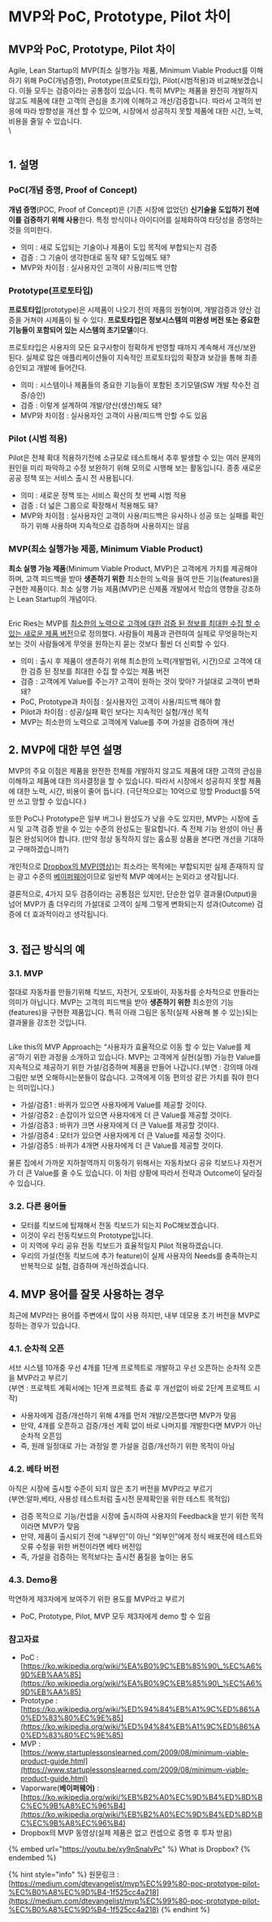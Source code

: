 # MVP와 PoC, Prototype, Pilot 차이

## MVP와 PoC, Prototype, Pilot 차이 <a href="#1f42" id="1f42"></a>

Agile, Lean Startup의 MVP(최소 실행가능 제품, Minimum Viable Product를 이해하기 위해 PoC(개념증명), Prototype(프로토타입), Pilot(시범적용)과 비교해보겠습니다. 이들 모두는 검증이라는 공통점이 있습니다. 특히 MVP는 제품을 완전히 개발하지 않고도 제품에 대한 고객의 관심을 초기에 이해하고 개선/검증합니다. 따라서 고객의 반응에 따라 방향성을 개선 할 수 있으며, 시장에서 성공하지 못할 제품에 대한 시간, 노력, 비용을 줄일 수 있습니다.\
\


<figure><img src="../../.gitbook/assets/image (1).png" alt=""><figcaption></figcaption></figure>

## 1. 설명 <a href="#e0a9" id="e0a9"></a>

### PoC(개념 증명, Proof of Concept) <a href="#74dd" id="74dd"></a>

**개념 증명**(POC, Proof of Concept)은 (기존 시장에 없었던) **신기술을 도입하기 전에 이를 검증하기 위해 사용**한다. 특정 방식이나 아이디어를 실체화하여 타당성을 증명하는 것을 의미한다.

* 의미 : 새로 도입되는 기술이나 제품이 도입 목적에 부합되는지 검증
* 검증 : 그 기술이 생각한대로 동작 돼? 도입해도 돼?
* MVP와 차이점 : 실사용자인 고객이 사용/피드백 안함

### Prototype(프로토타입) <a href="#09b5" id="09b5"></a>

**프로토타입**(prototype)은 시제품이 나오기 전의 제품의 원형이며, 개발검증과 양산 검증을 거쳐야 시제품이 될 수 있다. **프로토타입은 정보시스템의 미완성 버전 또는 중요한 기능들이 포함되어 있는 시스템의 초기모델**이다.

프로토타입은 사용자의 모든 요구사항이 정확하게 반영할 때까지 계속해서 개선/보완 된다. 실제로 많은 애플리케이션들이 지속적인 프로토타입의 확장과 보강을 통해 최종 승인되고 개발에 들어간다.

* 의미 : 시스템이나 제품들의 중요한 기능들이 포함된 초기모델(SW 개발 착수전 검증/승인)
* 검증 : 이렇게 설계하여 개발/양산(생산)해도 돼?
* MVP와 차이점 : 실사용자인 고객이 사용/피드백 안할 수도 있음

### Pilot (시범 적용) <a href="#3131" id="3131"></a>

Pilot은 전체 확대 적용하기전에 소규모로 테스트해서 추후 발생할 수 있는 여러 문제의 원인을 미리 파악하고 수정 보완하기 위해 모의로 시행해 보는 활동입니다. 종종 새로운 공공 정책 또는 서비스 출시 전 사용됩니다.

* 의미 : 새로운 정책 또는 서비스 확산의 첫 번째 시범 적용
* 검증 : 더 넓은 그룹으로 확장해서 적용해도 돼?
* MVP와 차이점 : 실사용자인 고객이 사용/피드백은 유사하나 성공 또는 실패를 확인하기 위해 사용하며 지속적으로 검증하며 사용하지는 않음

### MVP(최소 실행가능 제품, Minimum Viable Product) <a href="#4499" id="4499"></a>

**최소 실행 가능 제품**(Minimum Viable Product, MVP)은 고객에게 가치를 제공해야 하며, 고객 피드백을 받아 **생존하기 위한** 최소한의 노력을 들여 만든 기능(features)을 구현한 제품이다. 최소 실행 가능 제품(MVP)은 신제품 개발에서 학습의 영향을 강조하는 Lean Startup의 개념이다.

<figure><img src="../../.gitbook/assets/image (3).png" alt=""><figcaption></figcaption></figure>

Eric Ries는 MVP를 [최소한의 노력으로 고객에 대한 검증 된 정보를 최대한 수집 할 수있는 새로운 제품 버전](http://www.startuplessonslearned.com/2009/08/minimum-viable-product-guide.html)으로 정의했다. 사람들이 제품과 관련하여 실제로 무엇을하는지 보는 것이 사람들에게 무엇을 원하는지 묻는 것보다 훨씬 더 신뢰할 수 있다.

* 의미 : 출시 후 제품이 생존하기 위해 최소한의 노력(개발범위, 시간)으로 고객에 대한 검증 된 정보를 최대한 수집 할 수있는 제품 버전
* 검증 : 고객에게 Value를 주는가? 고객이 원하는 것이 맞아? 가설대로 고객이 변화 돼?
* PoC, Prototype과 차이점 : 실사용자인 고객이 사용/피드백 해야 함
* Pilot과 차이점 : 성공/실패 확인 보다는 지속적인 실험/개선 목적
* MVP는 최소한의 노력으로 고객에게 Value를 주며 가설을 검증하며 개선

## 2. MVP에 대한 부연 설명 <a href="#fc48" id="fc48"></a>

MVP의 주요 이점은 제품을 완전한 전체를 개발하지 않고도 제품에 대한 고객의 관심을 이해하고 제품에 대한 의사결정을 할 수 있습니다. 따라서 시장에서 성공하지 못할 제품에 대한 노력, 시간, 비용이 줄어 듭니다. (극단적으로는 10억으로 망할 Product를 5억만 쓰고 망할 수 있습니다.)

또한 PoC나 Prototype은 일부 버그나 완성도가 낮을 수도 있지만, MVP는 시장에 출시 및 고객 검증 받을 수 있는 수준의 완성도는 필요합니다. 즉 전체 기능 완성이 아닌 품질은 완성되어야 합니다. (만약 정상 동작하지 않는 홈쇼핑 상품을 본다면 개선을 기대하고 구매하겠습니까?)

개인적으로 [Dropbox의 MVP(영상)](https://youtu.be/xy9nSnalvPc)는 최소라는 목적에는 부합되지만 실제 존재하지 않는 광고 수준의 [베이퍼웨어](https://ko.wikipedia.org/wiki/%EB%B2%A0%EC%9D%B4%ED%8D%BC%EC%9B%A8%EC%96%B4)이므로 일반적 MVP 예에서는 논외라고 생각됩니다.

결론적으로, 4가지 모두 검증이라는 공통점은 있지만, 단순한 업무 결과물(Output)을 넘어 MVP가 좀 더우리의 가설대로 고객이 실제 그렇게 변화되는지 성과(Outcome) 검증에 더 효과적이라고 생각됩니다.

<figure><img src="../../.gitbook/assets/image (2).png" alt=""><figcaption></figcaption></figure>

## 3. 접근 방식의 예 <a href="#db56" id="db56"></a>

### 3.1. MVP <a href="#5fcb" id="5fcb"></a>

절대로 자동차를 만들기위해 킥보드, 자전거, 오토바이, 자동차를 순차적으로 만들라는 의미가 아닙니다. MVP는 고객의 피드백을 받아 **생존하기 위한** 최소한의 기능(features)을 구현한 제품입니다. 특히 아래 그림은 동작(실제 사용해 볼 수 있는)되는 결과물을 강조한 것입니다.

<figure><img src="../../.gitbook/assets/image.png" alt=""><figcaption></figcaption></figure>

Like this의 MVP Approach는 “사용자가 효율적으로 이동 할 수 있는 Value를 제공”하기 위한 과정을 소개하고 있습니다. MVP는 고객에게 실현(실행) 가능한 Value를 지속적으로 제공하기 위한 가설/검증하며 제품을 만들어 나갑니다.(부연 : 강의때 아래 그림만 보면 오해하시는분들이 많습니다. 고객에게 이동 편의성 같은 가치를 줘야 한다는 의미입니다.)

* 가설/검증1 : 바퀴가 있으면 사용자에게 Value를 제공할 것이다.
* 가설/검증2 : 손잡이가 있으면 사용자에게 더 큰 Value를 제공할 것이다.
* 가설/검증3 : 바퀴가 크면 사용자에게 더 큰 Value를 제공할 것이다.
* 가설/검증4 : 모터가 있으면 사용자에게 더 큰 Value를 제공할 것이다.
* 가설/검증5 : 바퀴가 4개면 사용자에게 더 큰 Value를 제공할 것이다.

물론 집에서 가까운 지하철역까지 이동하기 위해서는 자동차보다 공유 킥보드나 자전거가 더 큰 Value를 줄 수도 있습니다. 이 처럼 상황에 따라서 전략과 Outcome이 달라질 수 있습니다.

### 3.2. 다른 용어들 <a href="#ce9c" id="ce9c"></a>

* 모터를 킥보드에 탑재해서 전동 킥보드가 되는지 PoC해보겠습니다.
* 이것이 우리 전동킥보드의 Prototype입니다.
* 이 지역에 우리 공유 전동 킥보드가 효율적일지 Pilot 적용하겠습니다.
* 우리의 가설(전동 킥보드에 추가 feature)이 실제 사용자의 Needs를 충족하는지 반복적으로 실험, 검증하며 개선하겠습니다.

## 4. MVP 용어를 잘못 사용하는 경우 <a href="#aeaf" id="aeaf"></a>

최근에 MVP라는 용어를 주변에서 많이 사용 하지만, 내부 데모용 초기 버전을 MVP로 칭하는 경우가 있습니다.

### 4.1. 순차적 오픈 <a href="#47e9" id="47e9"></a>

서브 시스템 10개중 우선 4개를 1단계 프로젝트로 개발하고 우선 오픈하는 순차적 오픈을 MVP라고 부르기\
(부연 : 프로젝트 계획서에는 1단계 프로젝트 종료 후 개선없이 바로 2단계 프로젝트 시작)

* 사용자에게 검증/개선하기 위해 4개를 먼저 개발/오픈했다면 MVP가 맞음
* 만약, 4개를 오픈하고 검증/개선 계획 없이 바로 나머지를 개발한다면 MVP가 아닌 순차적 오픈임
* 즉, 원래 일정대로 가는 과정일 뿐 가설을 검증/개선하기 위한 목적이 아님

### 4.2. 베타 버전 <a href="#3551" id="3551"></a>

아직은 시장에 출시할 수준이 되지 않은 초기 버전을 MVP라고 부르기\
(부연:알파,베타, 사용성 테스트처럼 출시전 문제확인을 위한 테스트 목적임)

* 검증 목적으로 기능/컨셉을 시장에 출시하여 사용자의 Feedback을 받기 위한 목적이라면 MVP가 맞음
* 만약, 제품이 출시되기 전에 “내부인”이 아닌 “외부인”에게 정식 배포전에 테스트와 오류 수정을 위한 버전이라면 베타 버전임
* 즉, 가설을 검증하는 목적보다는 출시전 품질을 높이는 용도

### 4.3. Demo용 <a href="#7e3e" id="7e3e"></a>

막연하게 제3자에게 보여주기 위한 용도를 MVP라고 부르기

* PoC, Prototype, Pilot, MVP 모두 제3자에게 demo 할 수 있음



### 참고자료 <a href="#85c1" id="85c1"></a>

* PoC : [https://ko.wikipedia.org/wiki/%EA%B0%9C%EB%85%90\_%EC%A6%9D%EB%AA%85](https://ko.wikipedia.org/wiki/%EA%B0%9C%EB%85%90\_%EC%A6%9D%EB%AA%85)
* Prototype :\
  [https://ko.wikipedia.org/wiki/%ED%94%84%EB%A1%9C%ED%86%A0%ED%83%80%EC%9E%85](https://ko.wikipedia.org/wiki/%ED%94%84%EB%A1%9C%ED%86%A0%ED%83%80%EC%9E%85)
* MVP :\
  [https://www.startuplessonslearned.com/2009/08/minimum-viable-product-guide.html](https://www.startuplessonslearned.com/2009/08/minimum-viable-product-guide.html)
* Vaporware(**베이퍼웨어)** :\
  [https://ko.wikipedia.org/wiki/%EB%B2%A0%EC%9D%B4%ED%8D%BC%EC%9B%A8%EC%96%B4](https://ko.wikipedia.org/wiki/%EB%B2%A0%EC%9D%B4%ED%8D%BC%EC%9B%A8%EC%96%B4)
* Dropbox의 MVP 동영상(실제 제품은 없고 컨셉으로 증명 후 투자 받음)

{% embed url="https://youtu.be/xy9nSnalvPc" %}
What is Dropbox?
{% endembed %}

{% hint style="info" %}
원문링크 : [https://medium.com/dtevangelist/mvp%EC%99%80-poc-prototype-pilot-%EC%B0%A8%EC%9D%B4-1f525cc4a218](https://medium.com/dtevangelist/mvp%EC%99%80-poc-prototype-pilot-%EC%B0%A8%EC%9D%B4-1f525cc4a218)
{% endhint %}
